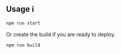 ## Usage ℹ️
```sh
npm run start
```
Or create the build if you are ready to deploy.

```sh
npm run build
```

